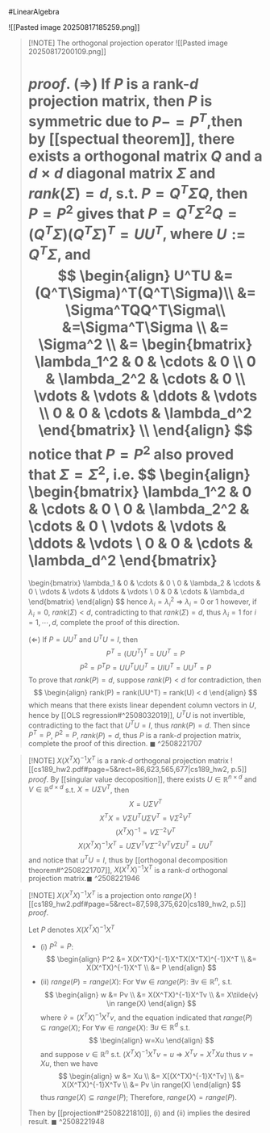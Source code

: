 #LinearAlgebra 

![[Pasted image 20250817185259.png]]

> [!NOTE] The orthogonal projection operator 
>![[Pasted image 20250817200109.png]]
>
> $proof.$
> ($\Rightarrow$)
> If $P$ is a rank-$d$ projection matrix, then $P$ is symmetric due to $P-=P^T$,then by [[spectual theorem]], there exists a orthogonal matrix $Q$ and a $d\times d$ diagonal matrix $\Sigma$ and $rank(\Sigma)=d$, s.t.  $P=Q^T\Sigma Q$, then $P = P^2$ gives that $P=Q^T\Sigma^2 Q=(Q^T\Sigma)(Q^T\Sigma)^T=UU^T$, where $U:=Q^T \Sigma$, and 
> $$
> \begin{align}
> U^TU &= (Q^T\Sigma)^T(Q^T\Sigma)\\ 
> &= \Sigma^TQQ^T\Sigma\\ 
> &=\Sigma^T\Sigma \\ 
> &= \Sigma^2  \\
> &= \begin{bmatrix}
\lambda_1^2 & 0        & \cdots & 0 \\
0        & \lambda_2^2 & \cdots & 0 \\
\vdots   & \vdots    & \ddots & \vdots \\
0        & 0         & \cdots & \lambda_d^2
\end{bmatrix} \\
> \end{align}
> $$
> notice that $P=P^2$ also proved that $\Sigma = \Sigma^2$, i.e. 
> $$
> \begin{align}
> \begin{bmatrix}
\lambda_1^2 & 0        & \cdots & 0 \\
0        & \lambda_2^2 & \cdots & 0 \\
\vdots   & \vdots    & \ddots & \vdots \\
0        & 0         & \cdots & \lambda_d^2
\end{bmatrix} 
> = 
> \begin{bmatrix}
\lambda_1 & 0        & \cdots & 0 \\
0        & \lambda_2 & \cdots & 0 \\
\vdots   & \vdots    & \ddots & \vdots \\
0        & 0         & \cdots & \lambda_d
\end{bmatrix} 
\end{align}
> $$
> hence $\lambda_i = \lambda_i^2$ $\Longrightarrow$ $\lambda_i = 0$ or $1$
> however, if $\lambda_i=0$, $rank(\Sigma)<d$, contradicting to that $rank(\Sigma)=d$, thus $\lambda_i=1$ for $i=1,\cdots, d$, complete the proof of this direction.
> 
> ($\Leftarrow$)
> If $P=UU^T$ and $U^TU=I$, then 
> $$P^T=(UU^T)^T=UU^T=P$$
> $$P^2 = P^TP = UU^TUU^T = UIU^T=UU^T = P$$
> To prove that $rank(P)=d$, suppose $rank(P)<d$ for contradiction, then
> $$
> \begin{align}
> rank(P) = rank(UU^T) = rank(U) < d
> \end{align}
> $$
> which means that there exists linear dependent column vectors in $U$, hence by [[OLS regression#^2508032019]], $U^TU$ is not invertible, contradicting to the fact that $U^TU=I$, thus $rank(P)=d$.
> Then since $P^T=P$, $P^2=P$, $rank(P)=d$, thus $P$ is a rank-$d$ projection matrix, complete the proof of this direction.
> $\blacksquare$
> ^2508221707

> [!NOTE] $X(X^TX)^{-1}X^T$ is a rank-$d$ orthogonal projection matrix
> ![[cs189_hw2.pdf#page=5&rect=86,623,565,677|cs189_hw2, p.5]]
> $proof.$
> By [[singular value decoposition]], there exists $U\in \mathbb{R}^{n\times d}$  and $V\in \mathbb{R}^{d\times d}$ s.t. $X=U\Sigma V^T$, then
> $$X=U\Sigma V^T$$
$$X^TX=V\Sigma U^TU\Sigma V^T=V\Sigma^2 V^T$$
$$(X^TX)^{-1}=V\Sigma^{-2}V^T$$
$$X(X^TX)^{-1}X^T=U\Sigma V^TV\Sigma^{-2}V^TV\Sigma U^T=UU^T$$
> and notice that $u^TU=I$, thus by [[orthogonal decomposition theorem#^2508221707]], $X(X^TX)^{-1}X^T$ is a rank-$d$ orthogonal projection matrix.$\blacksquare$
> ^2508221946

> [!NOTE] $X(X^TX)^{-1}X^T$ is a projection onto $range(X)$
> ![[cs189_hw2.pdf#page=5&rect=87,598,375,620|cs189_hw2, p.5]]
> $proof.$
> 
> Let $P$ denotes $X(X^TX)^{-1}X^T$
> - (i) $P^2=P$:
> $$
> \begin{align}
> P^2 &= X(X^TX)^{-1}X^TX(X^TX)^{-1}X^T \\
> &= X(X^TX)^{-1}X^T \\
> &= P
\end{align}
> $$
> - (ii) $range(P) = range(X)$:
> For $\forall w\in range(P)$: $\exists v\in \mathbb{R}^n$, s.t.
> $$
> \begin{align}
> w &= Pv \\
> &= X(X^TX)^{-1}X^Tv \\
> &= X\tilde{v} \in range(X)
\end{align}
> $$
> where $\tilde{v}=(X^TX)^{-1}X^Tv$, and the equation indicated that $range(P)\subseteq range(X)$;
> For $\forall w \in range(X)$: $\exists u \in \mathbb{R}^d$ s.t. 
> $$
> \begin{align}
> w=Xu
\end{align}
> $$
> and suppose $v\in \mathbb{R}^n$ s.t. $(X^TX)^{-1}X^Tv=u$ $\Longrightarrow$ $X^Tv=X^TXu$ thus $v=Xu$, then we have 
> $$
> \begin{align}
> w &= Xu \\
> &= X[(X^TX)^{-1}X^Tv] \\
> &= X(X^TX)^{-1}X^Tv \\
> &= Pv \in range(X)
\end{align}
> $$
> thus $range(X) \subseteq range(P)$;
> Therefore, $range(X) =range(P)$.
> 
> Then by [[projection#^2508221810]], (i) and (ii) implies the desired result. $\blacksquare$
> ^2508221948




 